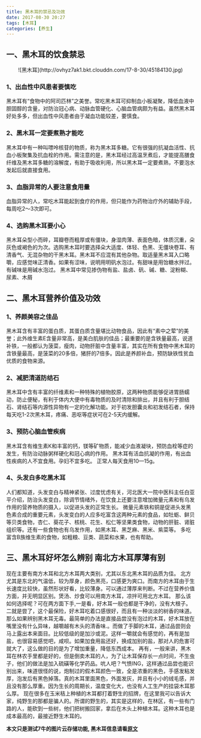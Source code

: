 ```yaml
---
title: 黑木耳的禁忌及功效
date: 2017-08-30 20:27
tags: [木耳]
categories: [养生]
---
```

## 一、黑木耳的饮食禁忌 

<div align=center>
![黑木耳](http://ovhyz7ak1.bkt.clouddn.com/17-8-30/45184130.jpg)
</div>

<!-- more -->

### 1、出血性中风患者要慎吃
黑木耳有“食物中的阿司匹林”之美誉。常吃黑木耳可抑制血小板凝聚，降低血液中胆固醇的含量，对防治冠心病、动脉血管硬化、心脑血管病颇为有益。虽然黑木耳好处多多，但出血性中风患者由于凝血功能较差，要慎食。
<!--more--> 
### 2、黑木耳一定要煮熟才能吃
黑木耳中有一种叫嘌呤核苷的物质，称为黑木耳多糖。它有很强的抗凝血活性、抗血小板聚集及抗血栓的作用。需注意的是，黑木耳经过高温烹煮后，才能提高膳食纤维及黑木耳多糖的溶解度，有助于吸收利用，所以黑木耳一定要煮熟，不要泡水发起后就直接食用。
### 3、血脂异常的人要注意食用量
血脂异常的人，常吃木耳能起到食疗的作用，但只能作为药物治疗外的辅助手段，每周吃2～3次即可。
### 4、选购黑木耳要小心
黑木耳朵型小而碎，耳瓣卷而粗厚或有僵块，身湿肉薄、表面色暗，体质沉重，朵灰色或褐色的为次。选购黑木耳时要选择朵大适度、体轻、色黑、无僵块卷耳、有清香气、无混杂物的干黑木耳。黑木耳不应混有其他杂物。取适量黑木耳入口略嚼，应感觉味正清香。如果有涩味，说明用明矾水泡过。有甜味是用饴糖水拌过。有碱味是用碱水泡过。 
黑木耳中常见掺伪物有盐、盐卤、矾、碱、糖、淀粉糊、尿素、木屑

## 二、黑木耳营养价值及功效

### 1、养颜美容之佳品
黑木耳含有丰富的蛋白质，其蛋白质含量堪比动物食品，因此有“素中之荤”的美誉；此外维生素E含量非常高，是美白肌肤的佳品；最重要的是含铁量最高，说道补铁，一般都认为菠菜，瘦肉，动物肝脏中含量丰富，其实在所有食物中黑木耳的含铁量最高，是菠菜的20多倍，猪肝的7倍多。因此是养颜补血，预防缺铁性贫血优质的食物来源。
### 2、减肥清道防结石
黑木耳中含有丰富的纤维素和一种特殊的植物胶原，这两种物质能够促进胃肠蠕动，防止便秘，有利于体内大便中有毒物质的及时清除和排出，并且有利于胆结石、肾结石等内源性异物有一定的化解功能。对于初发胆囊炎和初发结石者，保持每天吃1-2次黑木耳，疼痛、恶呕等症状可在2-5天内缓解。
### 3、预防心脑血管疾病
黑木耳含有维生素K和丰富的钙，镁等矿物质，能减少血液凝块，预防血栓等症的发生，有防治动脉粥样硬化和冠心病的作用。
黑木耳有活血抗凝的作用，有出血性疾病的人不宜食用。孕妇不宜多吃。
正常人每天食用10—15g。
### 4、头发白多吃黑木耳
人们都知道，头发变白与精神紧张、过度忧虑有关，河北医大一院中医科主任白亚平介绍，防治头发变白，除调节情绪外，在饮食上还要注意增加微量元素和有乌发作用的营养物质的摄入，以促进头发的正常生长。
微量元素铁和铜是促进头发黑色素合成的重要元素，头发变白的人应多吃富含这两种元素的食品，如牡蛎、鲜贝等贝类食物，杏仁、葵花子、核桃、花生、松仁等坚果类食物，动物的肝脏、肾脏组织等。还有一些食物也有乌发作用，如黑木耳、黑芝麻、黑米、紫菜等。
多吃富含B族维生素的食物，如粗粮、豆类、蔬菜和水果，也有帮助。

## 三、黑木耳好坏怎么辨别 南北方木耳厚薄有别

现在主要有南方木耳和北方木耳两大类别，尤其以东北黑木耳的品质为佳。
北方尤其是东北的气温低，较为厚身，颜色黑亮，口感更为爽口。而南方的木耳由于生长速度比较快，虽然形状好看，比较薄身。可以通过薄厚来判断。不过在营养价值方面，并无明显区别。煲汤、炒食可以用南方木耳，凉拌可用北方木耳。
那么该如何选择呢？可在两方面下手,一是看，好木耳一般也都是干净的，没有大根子。二就是尝了，这个最保险，好木耳吃着口感很好，而且有一种淡淡的树香的味道。 那么如果辨别黑木耳无毒。最简单的办法是直接品尝没有泡过的木耳，好木耳放在嘴里没有什么异味，越嚼越有木头的清香味.。而做了手脚的木耳，通过品尝则会马上露出本来面目。比较低级的是加沙或泥。这样一嚼就会有感觉的，再有是加盐，也很容易感觉吧，咸呗。如果加食用盐还好，换成加别的盐，那对人的危害可就大了，这么做的目的是为了增加重量，降低东西成本。
再有，一般来讲，黑木耳在林农手里都是好的，但是倒卖木耳的人，为了让木耳保存长一点时间，不生虫子，他们的做法是加入硫磺等化学药品。吭人吧？气愤ING，这样通过品尝也能识别出来，味道很怪的说，炮制过的假木耳颜色一致，全是浓重的黑色，手感发粘发厚，泡发后有黑色掉落。真的木耳里面黑色，外面发灰，并且有小小的绒毛感，并且没有那么厚重。因为生长的周期长，温度变化大，也没有人工生产的挂袋木耳那么厚。 现在很多在玉米秸上种植的木耳都打着野生的招牌，在这里我可以告诉大家，纯野生的那都是骗人的。所谓的野生的，其实是这样的，在林区，有一些有门路的人，能砍到一些树，他们把树搬回家，拿后在木头上种植木耳。这种木耳也是成本最高的，最接近野生木耳的。


**本文只是测试7牛的图片云存储功能, 黑木耳信息请看[原文](http://www.sohu.com/a/29855202_136262)**
